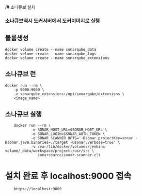 /# 소나큐브 설치
### 소나큐브역시 도커서버에서 도커이미지로 실행

## 볼륨생성 
    docker volume create --name sonarqube_data
    docker volume create --name sonarqube_logs
    docker volume create --name sonarqube_extensions

## 소나큐브 런
    docker run --rm \
        -p 9000:9000 \
        -v sonarqube_extensions:/opt/sonarqube/extensions \
        <image_name>   

## 소나큐브 실행
        docker run --rm \
                -e SONAR_HOST_URL=$SONAR_HOST_URL \
                -e SONAR_LOGIN=$SONAR_AUTH_TOKEN \
                -e SONAR_SCANNER_OPTS='-Dsonar.projectKey=sonar -Dsonar.java.binaries=./target -Dsonar.verbose=true' \
                -v /var/lib/docker/volumes/jenkins-volume/_data/workspace/project:/usr/src \
                   sonarsource/sonar-scanner-cli
           
# 설치 완료 후 localhost:9000 접속
        https://localhost:9000
